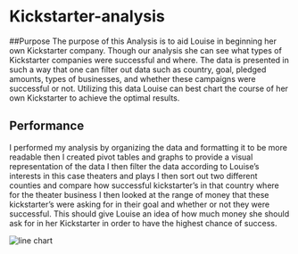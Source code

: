 # Kickstarter-analysis                                                                                                                                                                                                                                                                                                                              
##Purpose
The purpose of this Analysis is to aid Louise in beginning her own Kickstarter company. Though our analysis she can see what types of Kickstarter companies were successful and where. The data is presented in such a way that one can filter out data such as country, goal, pledged amounts, types of businesses, and whether these campaigns were successful or not. Utilizing this data Louise can best chart the course of her own Kickstarter to achieve the optimal results.                                                                                                                                                                                                       
## Performance
I performed my analysis by organizing the data and formatting it to be more readable then I created pivot tables and graphs to provide a visual representation of the data I then filter the data according to Louise’s interests in this case theaters and plays I then sort out two different counties and compare how successful kickstarter’s in that country where for the theater business I then looked at the range of money that these kickstarter’s were asking for in their goal and whether or not they were successful. This should give Louise an idea of how much money she should ask for in her Kickstarter in order to have the highest chance of success.

![line chart](https://user-images.githubusercontent.com/111584967/189772176-7815bc69-bcc1-440b-afaf-6e0d38f4b81c.PNG)

